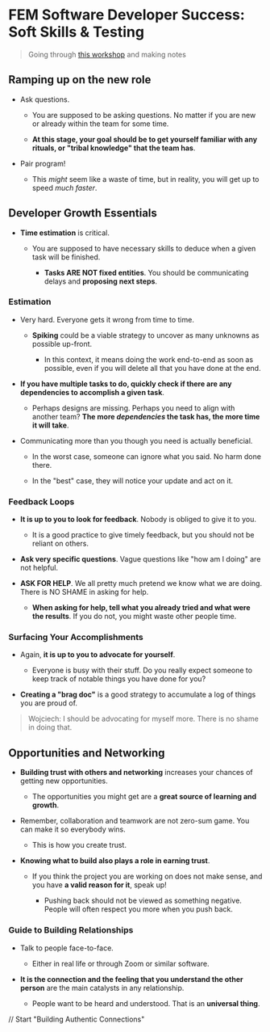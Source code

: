 # FEM Software Developer Success: Soft Skills & Testing

> Going through [this workshop](https://frontendmasters.com/courses/dev-soft-skills/introduction/) and making notes

## Ramping up on the new role

- Ask questions.

  - You are supposed to be asking questions. No matter if you are new or already within the team for some time.

  - **At this stage, your goal should be to get yourself familiar with any rituals, or "tribal knowledge" that the team has**.

- Pair program!

  - This _might_ seem like a waste of time, but in reality, you will get up to speed _much faster_.

## Developer Growth Essentials

- **Time estimation** is critical.

  - You are supposed to have necessary skills to deduce when a given task will be finished.

    - **Tasks ARE NOT fixed entities**. You should be communicating delays and **proposing next steps**.

### Estimation

- Very hard. Everyone gets it wrong from time to time.

  - **Spiking** could be a viable strategy to uncover as many unknowns as possible up-front.

    - In this context, it means doing the work end-to-end as soon as possible, even if you will delete all that you have done at the end.

- **If you have multiple tasks to do, quickly check if there are any dependencies to accomplish a given task**.

  - Perhaps designs are missing. Perhaps you need to align with another team? **The more _dependencies_ the task has, the more time it will take**.

- Communicating more than you though you need is actually beneficial.

  - In the worst case, someone can ignore what you said. No harm done there.

  - In the "best" case, they will notice your update and act on it.

### Feedback Loops

- **It is up to you to look for feedback**. Nobody is obliged to give it to you.

  - It is a good practice to give timely feedback, but you should not be reliant on others.

- **Ask very specific questions**. Vague questions like "how am I doing" are not helpful.

- **ASK FOR HELP**. We all pretty much pretend we know what we are doing. There is NO SHAME in asking for help.

  - **When asking for help, tell what you already tried and what were the results**. If you do not, you might waste other people time.

### Surfacing Your Accomplishments

- Again, **it is up to you to advocate for yourself**.

  - Everyone is busy with their stuff. Do you really expect someone to keep track of notable things you have done for you?

- **Creating a "brag doc"** is a good strategy to accumulate a log of things you are proud of.

> Wojciech: I should be advocating for myself more. There is no shame in doing that.

## Opportunities and Networking

- **Building trust with others and networking** increases your chances of getting new opportunities.

  - The opportunities you might get are a **great source of learning and growth**.

- Remember, collaboration and teamwork are not zero-sum game. You can make it so everybody wins.

  - This is how you create trust.

- **Knowing what to build also plays a role in earning trust**.

  - If you think the project you are working on does not make sense, and you have **a valid reason for it**, speak up!

    - Pushing back should not be viewed as something negative. People will often respect you more when you push back.

### Guide to Building Relationships

- Talk to people face-to-face.

  - Either in real life or through Zoom or similar software.

- **It is the connection and the feeling that you understand the other person** are the main catalysts in any relationship.

  - People want to be heard and understood. That is an **universal thing**.

// Start "Building Authentic Connections"
